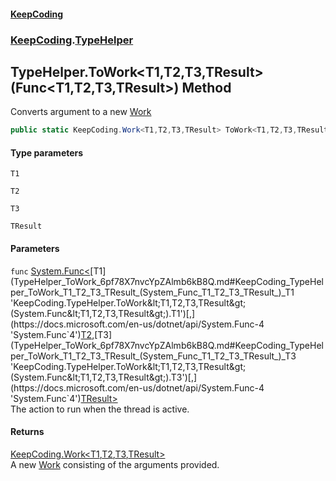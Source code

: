 #### [KeepCoding](index.md 'index')
### [KeepCoding](KeepCoding.md 'KeepCoding').[TypeHelper](TypeHelper.md 'KeepCoding.TypeHelper')
## TypeHelper.ToWork&lt;T1,T2,T3,TResult&gt;(Func&lt;T1,T2,T3,TResult&gt;) Method
Converts argument to a new [Work](Work.md 'KeepCoding.Work')
```csharp
public static KeepCoding.Work<T1,T2,T3,TResult> ToWork<T1,T2,T3,TResult>(this System.Func<T1,T2,T3,TResult> func);
```
#### Type parameters
<a name='KeepCoding_TypeHelper_ToWork_T1_T2_T3_TResult_(System_Func_T1_T2_T3_TResult_)_T1'></a>
`T1`  
  
<a name='KeepCoding_TypeHelper_ToWork_T1_T2_T3_TResult_(System_Func_T1_T2_T3_TResult_)_T2'></a>
`T2`  
  
<a name='KeepCoding_TypeHelper_ToWork_T1_T2_T3_TResult_(System_Func_T1_T2_T3_TResult_)_T3'></a>
`T3`  
  
<a name='KeepCoding_TypeHelper_ToWork_T1_T2_T3_TResult_(System_Func_T1_T2_T3_TResult_)_TResult'></a>
`TResult`  
  
#### Parameters
<a name='KeepCoding_TypeHelper_ToWork_T1_T2_T3_TResult_(System_Func_T1_T2_T3_TResult_)_func'></a>
`func` [System.Func&lt;](https://docs.microsoft.com/en-us/dotnet/api/System.Func-4 'System.Func`4')[T1](TypeHelper_ToWork_6pf78X7nvcYpZAlmb6kB8Q.md#KeepCoding_TypeHelper_ToWork_T1_T2_T3_TResult_(System_Func_T1_T2_T3_TResult_)_T1 'KeepCoding.TypeHelper.ToWork&lt;T1,T2,T3,TResult&gt;(System.Func&lt;T1,T2,T3,TResult&gt;).T1')[,](https://docs.microsoft.com/en-us/dotnet/api/System.Func-4 'System.Func`4')[T2](TypeHelper_ToWork_6pf78X7nvcYpZAlmb6kB8Q.md#KeepCoding_TypeHelper_ToWork_T1_T2_T3_TResult_(System_Func_T1_T2_T3_TResult_)_T2 'KeepCoding.TypeHelper.ToWork&lt;T1,T2,T3,TResult&gt;(System.Func&lt;T1,T2,T3,TResult&gt;).T2')[,](https://docs.microsoft.com/en-us/dotnet/api/System.Func-4 'System.Func`4')[T3](TypeHelper_ToWork_6pf78X7nvcYpZAlmb6kB8Q.md#KeepCoding_TypeHelper_ToWork_T1_T2_T3_TResult_(System_Func_T1_T2_T3_TResult_)_T3 'KeepCoding.TypeHelper.ToWork&lt;T1,T2,T3,TResult&gt;(System.Func&lt;T1,T2,T3,TResult&gt;).T3')[,](https://docs.microsoft.com/en-us/dotnet/api/System.Func-4 'System.Func`4')[TResult](TypeHelper_ToWork_6pf78X7nvcYpZAlmb6kB8Q.md#KeepCoding_TypeHelper_ToWork_T1_T2_T3_TResult_(System_Func_T1_T2_T3_TResult_)_TResult 'KeepCoding.TypeHelper.ToWork&lt;T1,T2,T3,TResult&gt;(System.Func&lt;T1,T2,T3,TResult&gt;).TResult')[&gt;](https://docs.microsoft.com/en-us/dotnet/api/System.Func-4 'System.Func`4')  
The action to run when the thread is active.
  
#### Returns
[KeepCoding.Work&lt;](Work_T1_T2_T3_TResult_.md 'KeepCoding.Work&lt;T1,T2,T3,TResult&gt;')[T1](TypeHelper_ToWork_6pf78X7nvcYpZAlmb6kB8Q.md#KeepCoding_TypeHelper_ToWork_T1_T2_T3_TResult_(System_Func_T1_T2_T3_TResult_)_T1 'KeepCoding.TypeHelper.ToWork&lt;T1,T2,T3,TResult&gt;(System.Func&lt;T1,T2,T3,TResult&gt;).T1')[,](Work_T1_T2_T3_TResult_.md 'KeepCoding.Work&lt;T1,T2,T3,TResult&gt;')[T2](TypeHelper_ToWork_6pf78X7nvcYpZAlmb6kB8Q.md#KeepCoding_TypeHelper_ToWork_T1_T2_T3_TResult_(System_Func_T1_T2_T3_TResult_)_T2 'KeepCoding.TypeHelper.ToWork&lt;T1,T2,T3,TResult&gt;(System.Func&lt;T1,T2,T3,TResult&gt;).T2')[,](Work_T1_T2_T3_TResult_.md 'KeepCoding.Work&lt;T1,T2,T3,TResult&gt;')[T3](TypeHelper_ToWork_6pf78X7nvcYpZAlmb6kB8Q.md#KeepCoding_TypeHelper_ToWork_T1_T2_T3_TResult_(System_Func_T1_T2_T3_TResult_)_T3 'KeepCoding.TypeHelper.ToWork&lt;T1,T2,T3,TResult&gt;(System.Func&lt;T1,T2,T3,TResult&gt;).T3')[,](Work_T1_T2_T3_TResult_.md 'KeepCoding.Work&lt;T1,T2,T3,TResult&gt;')[TResult](TypeHelper_ToWork_6pf78X7nvcYpZAlmb6kB8Q.md#KeepCoding_TypeHelper_ToWork_T1_T2_T3_TResult_(System_Func_T1_T2_T3_TResult_)_TResult 'KeepCoding.TypeHelper.ToWork&lt;T1,T2,T3,TResult&gt;(System.Func&lt;T1,T2,T3,TResult&gt;).TResult')[&gt;](Work_T1_T2_T3_TResult_.md 'KeepCoding.Work&lt;T1,T2,T3,TResult&gt;')  
A new [Work](Work.md 'KeepCoding.Work') consisting of the arguments provided.
